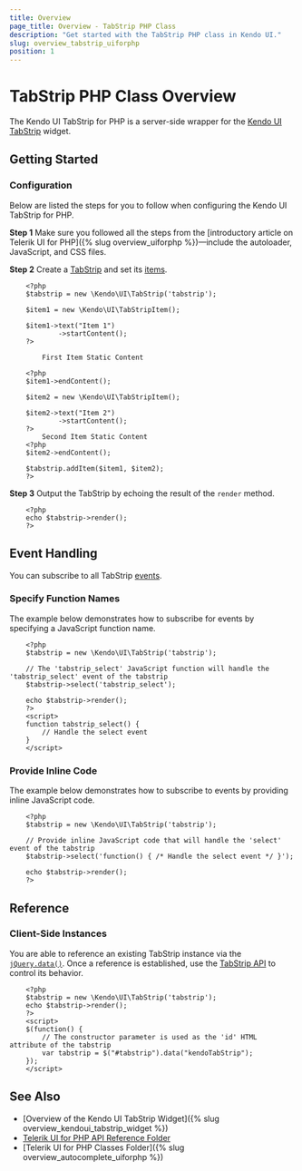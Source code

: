 ```yaml
---
title: Overview
page_title: Overview - TabStrip PHP Class
description: "Get started with the TabStrip PHP class in Kendo UI."
slug: overview_tabstrip_uiforphp
position: 1
---
```


# TabStrip PHP Class Overview

The Kendo UI TabStrip for PHP is a server-side wrapper for the [Kendo UI TabStrip](/api/javascript/ui/tabstrip) widget.

## Getting Started

### Configuration

Below are listed the steps for you to follow when configuring the Kendo UI TabStrip for PHP.

**Step 1** Make sure you followed all the steps from the [introductory article on Telerik UI for PHP]({% slug overview_uiforphp %})&mdash;include the autoloader, JavaScript, and CSS files.

**Step 2** Create a [TabStrip](/api/php/Kendo/UI/TabStrip) and set its [items](/api/php/Kendo/UI/TabStrip#addItem).



        <?php
        $tabstrip = new \Kendo\UI\TabStrip('tabstrip');

        $item1 = new \Kendo\UI\TabStripItem();

        $item1->text("Item 1")
                ->startContent();
        ?>

            First Item Static Content

        <?php
        $item1->endContent();

        $item2 = new \Kendo\UI\TabStripItem();

        $item2->text("Item 2")
                ->startContent();
        ?>
            Second Item Static Content
        <?php
        $item2->endContent();

        $tabstrip.addItem($item1, $item2);
        ?>

**Step 3** Output the TabStrip by echoing the result of the `render` method.



        <?php
        echo $tabstrip->render();
        ?>

## Event Handling

You can subscribe to all TabStrip [events](/api/javascript/ui/tabstrip#events).

### Specify Function Names

The example below demonstrates how to subscribe for events by specifying a JavaScript function name.



        <?php
        $tabstrip = new \Kendo\UI\TabStrip('tabstrip');

        // The 'tabstrip_select' JavaScript function will handle the 'tabstrip_select' event of the tabstrip
        $tabstrip->select('tabstrip_select');

        echo $tabstrip->render();
        ?>
        <script>
        function tabstrip_select() {
            // Handle the select event
        }
        </script>

### Provide Inline Code

The example below demonstrates how to subscribe to events by providing inline JavaScript code.



        <?php
        $tabstrip = new \Kendo\UI\TabStrip('tabstrip');

        // Provide inline JavaScript code that will handle the 'select' event of the tabstrip
        $tabstrip->select('function() { /* Handle the select event */ }');

        echo $tabstrip->render();
        ?>

<!--*-->
## Reference

### Client-Side Instances

You are able to reference an existing TabStrip instance via the [`jQuery.data()`](https://api.jquery.com/jQuery.data/). Once a reference is established, use the [TabStrip API](/api/javascript/ui/tabstrip#methods) to control its behavior.



        <?php
        $tabstrip = new \Kendo\UI\TabStrip('tabstrip');
        echo $tabstrip->render();
        ?>
        <script>
        $(function() {
            // The constructor parameter is used as the 'id' HTML attribute of the tabstrip
            var tabstrip = $("#tabstrip").data("kendoTabStrip");
        });
        </script>

## See Also

* [Overview of the Kendo UI TabStrip Widget]({% slug overview_kendoui_tabstrip_widget %})
* [Telerik UI for PHP API Reference Folder](/api/php/Kendo/UI/AutoComplete)
* [Telerik UI for PHP Classes Folder]({% slug overview_autocomplete_uiforphp %})
